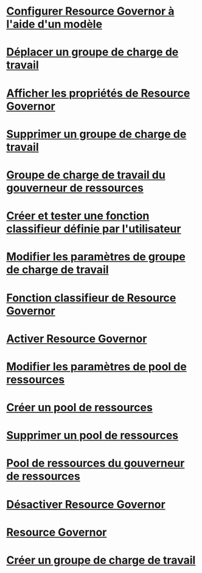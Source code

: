 # [Configurer Resource Governor à l'aide d'un modèle](configure-resource-governor-using-a-template.md)
# [Déplacer un groupe de charge de travail](move-a-workload-group.md)
# [Afficher les propriétés de Resource Governor](view-resource-governor-properties.md)
# [Supprimer un groupe de charge de travail](delete-a-workload-group.md)
# [Groupe de charge de travail du gouverneur de ressources](resource-governor-workload-group.md)
# [Créer et tester une fonction classifieur définie par l'utilisateur](create-and-test-a-classifier-user-defined-function.md)
# [Modifier les paramètres de groupe de charge de travail](change-workload-group-settings.md)
# [Fonction classifieur de Resource Governor](resource-governor-classifier-function.md)
# [Activer Resource Governor](enable-resource-governor.md)
# [Modifier les paramètres de pool de ressources](change-resource-pool-settings.md)
# [Créer un pool de ressources](create-a-resource-pool.md)
# [Supprimer un pool de ressources](delete-a-resource-pool.md)
# [Pool de ressources du gouverneur de ressources](resource-governor-resource-pool.md)
# [Désactiver Resource Governor](disable-resource-governor.md)
# [Resource Governor](resource-governor.md)
# [Créer un groupe de charge de travail](create-a-workload-group.md)
